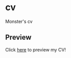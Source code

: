 # cv
Monster's cv

## Preview

Click [here](https://haixiang6123.github.io/cv-demo/) to preview my CV!
